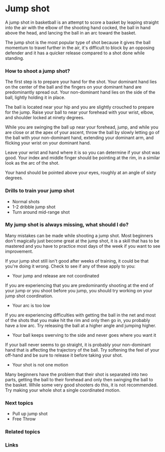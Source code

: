 
# Jump shot
A jump shot in basketball is an attempt to score a basket by leaping straight into the air with the elbow of the shooting hand cocked, the ball in hand above the head, and lancing the ball in an arc toward the basket.

The jump shot is the most popular type of shot because it gives the ball momentum to travel further in the air, it's difficult to block by an opposing defender and it has a quicker release compared to a shot done while standing.

### How to shoot a jump shot?
The first step is to prepare your hand for the shot. Your dominant hand lies on the center of the ball and the fingers on your dominant hand are predominantly spread out. Your non-dominant hand lies on the side of the ball, lightly holding it in place. 

The ball is located near your hip and you are slightly crouched to prepare for the jump. Raise your ball to near your forehead with your wrist, elbow, and shoulder locked at ninety degrees. 

While you are swinging the ball up near your forehead, jump, and while you are close or at the apex of your ascent, throw the ball by slowly letting go of the ball with your non-dominant hand, extending your dominant arm, and flicking your wrist on your dominant hand. 

Leave your wrist and hand where it is so you can determine if your shot was good. Your index and middle finger should be pointing at the rim, in a similar look as the arc of the shot. 

Your hand should be pointed above your eyes, roughly at an angle of sixty degrees.

### Drills to train your jump shot
- Normal shots
- 1-2 dribble jump shot
- Turn around mid-range shot

### My jump shot is always missing, what should I do?
Many mistakes can be made while shooting a jump shot. Most beginners don't magically just become great at the jump shot, it is a skill that has to be mastered and you have to practice most days of the week if you want to see improvement. 

If your jump shot still isn't good after weeks of training, it could be that you're doing it wrong. Check to see if any of these apply to you:

- Your jump and release are not coordinated

If you are experiencing that you are predominantly shooting at the end of your jump or you shoot before you jump, you should try working on your jump shot coordination.

- Your arc is too low

If you are experiencing difficulties with getting the ball in the net and most of the shots that you make hit the rim and only then go in, you probably have a low arc. Try releasing the ball at a higher angle and jumping higher.

- Your ball keeps swerving to the side and never goes where you want it

If your ball never seems to go straight, it is probably your non-dominant hand that is affecting the trajectory of the ball. Try softening the feel of your off-hand and be sure to release it before taking your shot.

- Your shot is not one motion

Many beginners have the problem that their shot is separated into two parts, getting the ball to their forehead and only then swinging the ball to the basket. While some very good shooters do this, it is not recommended. Try making your whole shot a single coordinated motion.

### Next topics
- Pull up jump shot
- Free Throw

### Related topics

### Links

<!--stackedit_data:
eyJoaXN0b3J5IjpbMjUwODg1NzM5LDcwNzAyNzIzMSwtNDU2Nz
Q5NDAzXX0=
-->